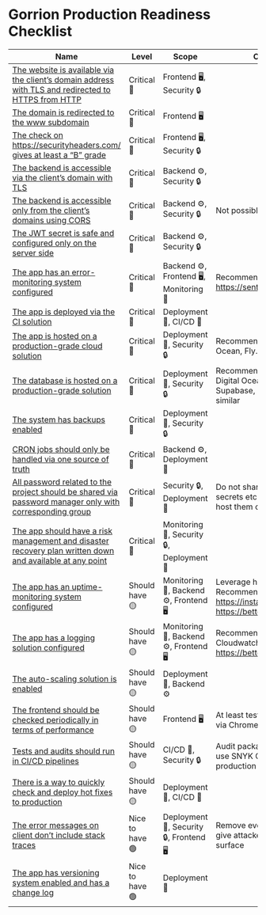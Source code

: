 # Gorrion Production Readiness Checklist

| Name                                                                                                                                | Level           | Scope                                     | Comment                                                                                 |
| ----------------------------------------------------------------------------------------------------------------------------------- | --------------- | ----------------------------------------- | --------------------------------------------------------------------------------------- |
| [The website is available via the client’s domain address with TLS and redirected to HTTPS from HTTP](./docs/01-redirect-front-https.md) | Critical 🔴     | Frontend 🖥, Security 🔒                  |                                                                                         |
| [The domain is redirected to the www subdomain](./docs/02-redirect-www.md)                                                               | Critical 🔴     | Frontend 🖥                               |                                                                                         |
| [The check on https://securityheaders.com/ gives at least a “B” grade](./docs/03-security-headers.md)                                    | Critical 🔴     | Frontend 🖥, Security 🔒                  |                                                                                         |
| [The backend is accessible via the client’s domain with TLS](./docs/04-backend-tls.md)                                                   | Critical 🔴     | Backend ⚙️, Security 🔒                   |                                                                                         |
| [The backend is accessible only from the client’s domains using CORS](./docs/05-backend-cors.md)                                         | Critical 🔴     | Backend ⚙️, Security 🔒                   | Not possible with mobile apps                                                           |
| [The JWT secret is safe and configured only on the server side](./docs/06-jwt.md)                                                        | Critical 🔴     | Backend ⚙️, Security 🔒                   |                                                                                         |
| [The app has an error-monitoring system configured](./docs/07-error-monitoring.md)                                                       | Critical 🔴     | Backend ⚙️, Frontend 🖥, Monitoring 👀    | Recommended: https://sentry.io                                                          |
| [The app is deployed via the CI solution](./docs/08-ci.md)                                                                               | Critical 🔴     | Deployment 🚀, CI/CD 🤖                   |                                                                                         |
| [The app is hosted on a production-grade cloud solution](./docs/09-hosting.md)                                                           | Critical 🔴     | Deployment 🚀, Security 🔒                | Recommended: AWS, Digital Ocean, Fly.io                                                 |
| [The database is hosted on a production-grade solution](./docs/10-db.md)                                                                 | Critical 🔴     | Deployment 🚀, Security 🔒                | Recommended: AWS RDS, Digital Ocean Databases, Supabase, PlanetScale or similar         |
| [The system has backups enabled](./docs/11-backup.md)                                                                                    | Critical 🔴     | Deployment 🚀, Security 🔒                |                                                                                         |
| [CRON jobs should only be handled via one source of truth](./docs/12-crons.md)                                                           | Critical 🔴     | Backend ⚙️, Deployment 🚀                 |                                                                                         |
| [All password related to the project should be shared via password manager only with corresponding group](./docs/13-passwords.md)          | Critical 🔴     | Security 🔒, Deployment 🚀                | Do not share password, secrets etc. in messages nor host them on git                    |
| [The app should have a risk management and disaster recovery plan written down and available at any point](./docs/14-risk-management.md)   | Critical 🔴     | Monitoring 👀, Security 🔒, Deployment 🚀 |                                                                                         |
| [The app has an uptime-monitoring system configured](./docs/15-uptime.md)                                                                  | Should have 🟡  | Monitoring 👀, Backend ⚙️, Frontend 🖥    | Leverage health checks. Recommended: https://instatus.com/ or https://betteruptime.com/ |
| [The app has a logging solution configured](./docs/16-logging.md)                                                                          | Should have 🟡  | Monitoring 👀, Backend ⚙️, Frontend 🖥    | Recommended: AWS Cloudwatch or https://betterstack.com/logtail                          |
| [The auto-scaling solution is enabled](./docs/17-autoscaling.md)                                                                           | Should have 🟡  | Deployment 🚀, Backend ⚙️                 |                                                                                         |
| [The frontend should be checked periodically in terms of performance](./docs/18-front-perf.md)                                             | Should have 🟡  | Frontend 🖥                               | At least test Core Web Vitals via Chrome Lighthouse                                     |
| [Tests and audits should run in CI/CD pipelines](./docs/19-ci-cd-tests.md)                                                                 | Should have 🟡  | CI/CD 🤖, Security 🔒                     | Audit packages to limit CVEs, use SNYK CLI to check production docker images            |
| [There is a way to quickly check and deploy hot fixes to production](./docs/20-hot-fixes.md)                                               | Should have 🟡  | Deployment 🚀, CI/CD 🤖                   |                                                                                         |
| [The error messages on client don’t include stack traces](./docs/21-stack-trace.md)                                                        | Nice to have 🟢 | Deployment 🚀, Security 🔒, Frontend 🖥   | Remove everything that can give attackers an attack surface                             |
| [The app has versioning system enabled and has a change log](./docs/22-versioning.md)                                                      | Nice to have 🟢 | Deployment 🚀                             |                                                                                         |
